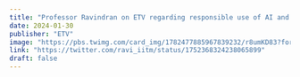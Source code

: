 ```yaml
---
title: "Professor Ravindran on ETV regarding responsible use of AI and regulations"
date: 2024-01-30
publisher: "ETV"
image: "https://pbs.twimg.com/card_img/1782477885967839232/r8umKD83?format=jpg&name=small"
link: "https://twitter.com/ravi_iitm/status/1752368324238065899"
draft: false
---
```


